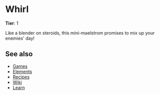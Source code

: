 # Whirl

**Tier**: 1

Like a blender on steroids, this mini-maelstrom promises to mix up your enemies' day!

## See also

* [Games](/wiki/games)
* [Elements](/wiki/elements)
* [Recipes](/wiki/recipes)
* [Wiki](/wiki/index)
* [Learn](/learn/index)
